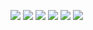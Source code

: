 <!-- [![Anurag's GitHub stats](https://github-readme-stats.vercel.app/api?username=estimar2)](https://github.com/estimar2)
[![Top Langs](https://github-readme-stats.vercel.app/api/top-langs/?username=estimar2)](https://github.com/estimar2) -->

<!-- ## Stack -->

<img src="https://img.shields.io/badge/-HTML-E34F26?logo=HTML5&logoColor=white&style=for-the-badge"  /> <img src="https://img.shields.io/badge/-CSS-1572B6?logo=CSS3&logoColor=white&style=for-the-badge"  /> <img src="https://img.shields.io/badge/-Javascript-F7DF1E?logo=JavaScript&logoColor=white&style=for-the-badge"  /> <img src="https://img.shields.io/badge/-ReactJs-61DAFB?logo=react&logoColor=white&style=for-the-badge" /> <img src="https://img.shields.io/badge/-NodeJS-339933?logo=Node.js&logoColor=white&style=for-the-badge" /> <img src="https://img.shields.io/badge/postgresql-4169e1?style=for-the-badge&logo=postgresql&logoColor=white&style=for-the-badge" />


<!--
**estimar2/estimar2** is a ✨ _special_ ✨ repository because its `README.md` (this file) appears on your GitHub profile.

Here are some ideas to get you started:

- 🔭 I’m currently working on ...
- 🌱 I’m currently learning ...
- 👯 I’m looking to collaborate on ...
- 🤔 I’m looking for help with ...
- 💬 Ask me about ...
- 📫 How to reach me: ...
- 😄 Pronouns: ...
- ⚡ Fun fact: ...
-->
